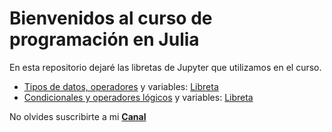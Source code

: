 # Bienvenidos al curso de programación en Julia

En esta repositorio dejaré las libretas de Jupyter que utilizamos en el curso.

- [Tipos de datos, operadores](https://www.youtube.com/watch?v=nWhKcPbJUoM&t=181s) y variables: [Libreta](https://github.com/VikSanz/curso_julia_espanol/blob/main/tipos_datos_y_operadores.ipynb)
- [Condicionales y operadores lógicos](https://www.youtube.com/watch?v=bDF7R2G2neQ&t=142s) y variables: [Libreta](https://github.com/VikSanz/curso_julia_espanol/blob/main/condicionales.ipynb)

No olvides suscribirte a mi **[Canal](https://www.youtube.com/channel/UCysMbdMKB0HWV2eXwX1keAQ)**
